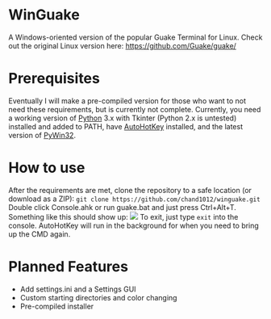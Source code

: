 # WinGuake
A Windows-oriented version of the popular Guake Terminal for Linux. Check out the original Linux version here: https://github.com/Guake/guake/
# Prerequisites
Eventually I will make a pre-compiled version for those who want to not need these requirements, but is currently not complete. Currently, you need a working version of [Python](http://python.org) 3.x with Tkinter (Python 2.x is untested) installed and added to PATH, have [AutoHotKey](https://autohotkey.com/) installed, and the latest version of [PyWin32](https://sourceforge.net/projects/pywin32/).
# How to use
After the requirements are met, clone the repository to a safe location (or download as a ZIP):
`git clone https://github.com/chand1012/winguake.git`
Double click Console.ahk or run guake.bat and just press Ctrl+Alt+T. Something like this should show up:
![](https://i.imgur.com/LbEgJKY.png)
To exit, just type `exit` into the console. AutoHotKey will run in the background for when you need to bring up the CMD again.
# Planned Features
- Add settings.ini and a Settings GUI
- Custom starting directories and color changing
- Pre-compiled installer
